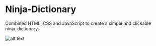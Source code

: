 # Ninja-Dictionary
Combined HTML, CSS and JavaScript to create a simple and clickable ninja-dictionary.

![alt text](https://github.com/[michaellay2020]/[Ninja-Dictionary]/blob/[branch]/image.jpg?raw=true)
